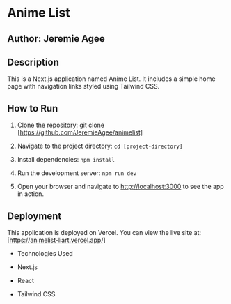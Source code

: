 # Anime List



## Author: Jeremie Agee



## Description 

 

This is a Next.js application named Anime List. It includes a simple home page with navigation links styled using Tailwind CSS.



## How to Run



1. Clone the repository: git clone [https://github.com/JeremieAgee/animelist]

2. Navigate to the project directory: `cd [project-directory]`

3. Install dependencies: `npm install`

4. Run the development server: `npm run dev`

5. Open your browser and navigate to [http://localhost:3000](http://localhost:3000) to see the app in action.



## Deployment



This application is deployed on Vercel. You can view the live site at: [https://animelist-liart.vercel.app/]



- Technologies Used

- Next.js

- React

- Tailwind CSS

